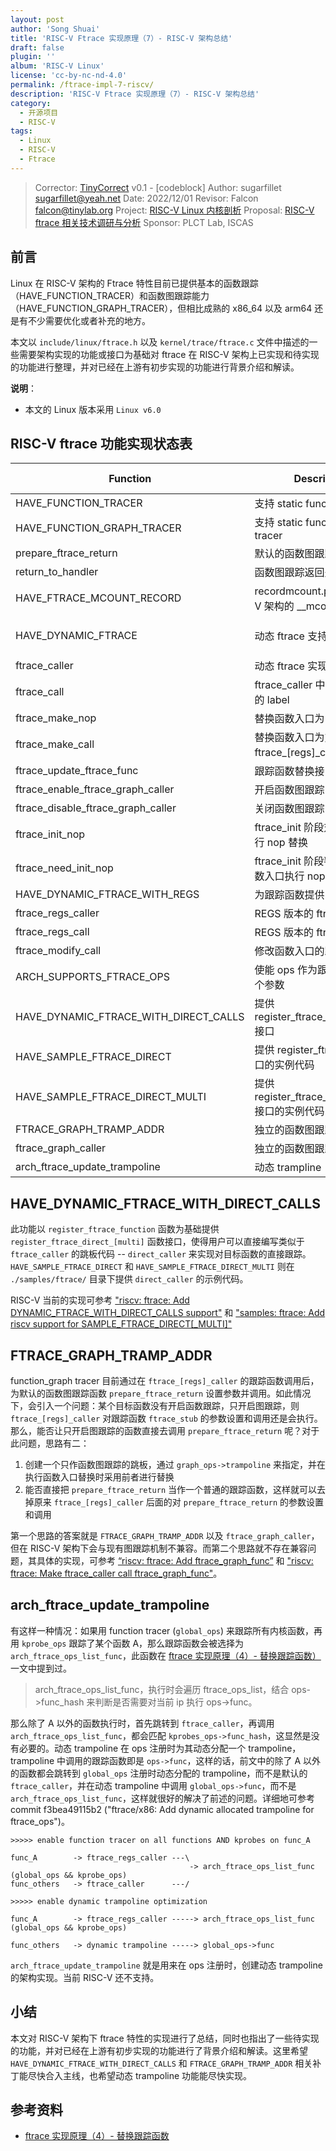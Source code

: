 ```yaml
---
layout: post
author: 'Song Shuai'
title: 'RISC-V Ftrace 实现原理（7）- RISC-V 架构总结'
draft: false
plugin: ''
album: 'RISC-V Linux'
license: 'cc-by-nc-nd-4.0'
permalink: /ftrace-impl-7-riscv/
description: 'RISC-V Ftrace 实现原理（7）- RISC-V 架构总结'
category:
  - 开源项目
  - RISC-V
tags:
  - Linux
  - RISC-V
  - Ftrace
---
```


> Corrector: [TinyCorrect](https://gitee.com/tinylab/tinycorrect) v0.1 - [codeblock]
> Author:    sugarfillet <sugarfillet@yeah.net>
> Date:      2022/12/01
> Revisor:   Falcon falcon@tinylab.org
> Project:   [RISC-V Linux 内核剖析](https://gitee.com/tinylab/riscv-linux)
> Proposal:  [RISC-V ftrace 相关技术调研与分析](https://gitee.com/tinylab/riscv-linux/issues/I58N1O)
> Sponsor:   PLCT Lab, ISCAS


## 前言

Linux 在 RISC-V 架构的 Ftrace 特性目前已提供基本的函数跟踪（HAVE_FUNCTION_TRACER）和函数图跟踪能力（HAVE_FUNCTION_GRAPH_TRACER），但相比成熟的 x86_64 以及 arm64 还是有不少需要优化或者补充的地方。

本文以 `include/linux/ftrace.h` 以及 `kernel/trace/ftrace.c` 文件中描述的一些需要架构实现的功能或接口为基础对 ftrace 在 RISC-V 架构上已实现和待实现的功能进行整理，并对已经在上游有初步实现的功能进行背景介绍和解读。

**说明**：

* 本文的 Linux 版本采用 `Linux v6.0`

## RISC-V ftrace 功能实现状态表

| Function                              | Description                                          | RISC-V status | References                  |
|---------------------------------------|------------------------------------------------------|---------------|-----------------------------|
| HAVE_FUNCTION_TRACER                  | 支持 static function tracer                          | ok            | 10626c32e382                |
| HAVE_FUNCTION_GRAPH_TRACER            | 支持 static function_graph tracer                    | ok            | 10626c32e382                |
| prepare_ftrace_return                 | 默认的函数图跟踪函数                                 | ok            |                             |
| return_to_handler                     | 函数图跟踪返回处理例程                               | ok            |                             |
| HAVE_FTRACE_MCOUNT_RECORD             | recordmcount.pl 支持 RISC-V 架构的 __mcount_loc 创建 | ok            | a1d2a6b4cee8                |
| HAVE_DYNAMIC_FTRACE                   | 动态 ftrace 支持                                     | ok            | c15ac4fd60d5 / bc1a4c3a8425 |
| ftrace_caller                         | 动态 ftrace 实现的 mcount                            | ok            |                             |
| ftrace_call                           | ftrace_caller 中调用跟踪函数的 label                 | ok            |                             |
| ftrace_make_nop                       | 替换函数入口为 nop                                   | ok            |                             |
| ftrace_make_call                      | 替换函数入口为对 ftrace_[regs]_caller 的调用         | ok            |                             |
| ftrace_update_ftrace_func             | 跟踪函数替换接口                                     | ok            |                             |
| ftrace_enable_ftrace_graph_caller     | 开启函数图跟踪                                       | ok            |                             |
| ftrace_disable_ftrace_graph_caller    | 关闭函数图跟踪                                       | ok            |                             |
| ftrace_init_nop                       | ftrace_init 阶段对函数入口执行 nop 替换              | ok            |                             |
| ftrace_need_init_nop                  | ftrace_init 阶段判断是否对函数入口执行 nop 替换      | ok            |                             |
| HAVE_DYNAMIC_FTRACE_WITH_REGS         | 为跟踪函数提供 pt_regs 访问                          | ok            | aea4c671fb98                |
| ftrace_regs_caller                    | REGS 版本的 ftrace_caller                            | ok            |                             |
| ftrace_regs_call                      | REGS 版本的 ftrace_call                              | ok            |                             |
| ftrace_modify_call                    | 修改函数入口的跳转                                   | ok            |                             |
| ARCH_SUPPORTS_FTRACE_OPS              | 使能 ops 作为跟踪函数的第 3 个参数                   | ok            | 71e736a7d655                |
| HAVE_DYNAMIC_FTRACE_WITH_DIRECT_CALLS | 提供 register_ftrace_direct[_multi] 接口             | wip           |                             |
| HAVE_SAMPLE_FTRACE_DIRECT             | 提供 register_ftrace_direct 接口的实例代码           | wip           |                             |
| HAVE_SAMPLE_FTRACE_DIRECT_MULTI       | 提供 register_ftrace_direct_multi 接口的实例代码     | wip           |                             |
| FTRACE_GRAPH_TRAMP_ADDR               | 独立的函数图跟踪跳板                                 | no_need       |                             |
| ftrace_graph_caller                   | 独立的函数图跟踪跳板                                 | no_need       |                             |
| arch_ftrace_update_trampoline         | 动态 trampline                                       | no            |                             |

## HAVE_DYNAMIC_FTRACE_WITH_DIRECT_CALLS

此功能以 `register_ftrace_function` 函数为基础提供 `register_ftrace_direct_[multi]` 函数接口，使得用户可以直接编写类似于 `ftrace_caller` 的跳板代码 -- `direct_caller` 来实现对目标函数的直接跟踪。`HAVE_SAMPLE_FTRACE_DIRECT` 和 `HAVE_SAMPLE_FTRACE_DIRECT_MULTI` 则在 `./samples/ftrace/` 目录下提供 `direct_caller` 的示例代码。

RISC-V 当前的实现可参考 ["riscv: ftrace: Add DYNAMIC_FTRACE_WITH_DIRECT_CALLS support"][1] 和 ["samples: ftrace: Add riscv support for SAMPLE_FTRACE_DIRECT[_MULTI]"][2]

## FTRACE_GRAPH_TRAMP_ADDR

function_graph tracer 目前通过在 `ftrace_[regs]_caller` 的跟踪函数调用后，为默认的函数图跟踪函数 `prepare_ftrace_return` 设置参数并调用。如此情况下，会引入一个问题：某个目标函数没有开启函数跟踪，只开启图跟踪，则 `ftrace_[regs]_caller` 对跟踪函数 `ftrace_stub` 的参数设置和调用还是会执行。那么，能否让只开启图跟踪的函数直接去调用 `prepare_ftrace_return` 呢？对于此问题，思路有二：

1. 创建一个只作函数图跟踪的跳板，通过 `graph_ops->trampoline` 来指定，并在执行函数入口替换时采用前者进行替换
2. 能否直接把 `prepare_ftrace_return` 当作一个普通的跟踪函数，这样就可以去掉原来 `ftrace_[regs]_caller` 后面的对 `prepare_ftrace_return` 的参数设置和调用

第一个思路的答案就是 `FTRACE_GRAPH_TRAMP_ADDR` 以及 `ftrace_graph_caller`，但在 RISC-V 架构下会与现有图跟踪机制不兼容。而第二个思路就不存在兼容问题，其具体的实现，可参考 [“riscv: ftrace: Add ftrace_graph_func”][3] 和 ["riscv: ftrace: Make ftrace_caller call ftrace_graph_func"][4]。

## arch_ftrace_update_trampoline

有这样一种情况：如果用 function tracer (`global_ops`) 来跟踪所有内核函数，再用 `kprobe_ops` 跟踪了某个函数 A，那么跟踪函数会被选择为 `arch_ftrace_ops_list_func`，此函数在 [ftrace 实现原理（4）- 替换跟踪函数）][5] 一文中提到过。

> arch_ftrace_ops_list_func，执行时会遍历 ftrace_ops_list，结合 ops->func_hash 来判断是否需要对当前 ip 执行 ops->func。

那么除了 A 以外的函数执行时，首先跳转到 `ftrace_caller`，再调用 `arch_ftrace_ops_list_func`，都会匹配 `kprobes_ops->func_hash`，这显然是没有必要的。动态 trampoline 在 ops 注册时为其动态分配一个 trampoline，trampoline 中调用的跟踪函数即是 `ops->func`，这样的话，前文中的除了 A 以外的函数都会跳转到 `global_ops` 注册时动态分配的 trampoline，而不是默认的 `ftrace_caller`，并在动态 trampoline 中调用 `global_ops->func`，而不是 `arch_ftrace_ops_list_func`，这样就很好的解决了前述的问题。详细地可参考 commit f3bea49115b2 ("ftrace/x86: Add dynamic allocated trampoline for ftrace_ops")。

```
>>>>> enable function tracer on all functions AND kprobes on func_A

func_A        -> ftrace_regs_caller ---\
                                        -> arch_ftrace_ops_list_func (global_ops && kprobe_ops)
func_others   -> ftrace_caller      ---/
```

```
>>>>> enable dynamic trampoline optimization

func_A        -> ftrace_regs_caller -----> arch_ftrace_ops_list_func (global_ops && kprobe_ops)

func_others   -> dynamic trampoline -----> global_ops->func
````

`arch_ftrace_update_trampoline` 就是用来在 ops 注册时，创建动态 trampoline 的架构实现。当前 RISC-V 还不支持。

## 小结

本文对 RISC-V 架构下 ftrace 特性的实现进行了总结，同时也指出了一些待实现的功能，并对已经在上游有初步实现的功能进行了背景介绍和解读。这里希望 `HAVE_DYNAMIC_FTRACE_WITH_DIRECT_CALLS` 和 `FTRACE_GRAPH_TRAMP_ADDR` 相关补丁能尽快合入主线，也希望动态 trampoline 功能能尽快实现。

## 参考资料

- [ftrace 实现原理（4）- 替换跟踪函数][5]

[1]: https://lore.kernel.org/linux-riscv/CAAYs2=hOY+ib_OYwUfnM10kwyqte7C7=efTL00VkVKHWM9HbAw@mail.gmail.com/T/#u
[2]: https://lore.kernel.org/linux-riscv/20221129033230.255947-8-guoren@kernel.org/T/#u
[3]: https://lore.kernel.org/linux-riscv/20221129033230.255947-5-guoren@kernel.org/T/#u
[4]: https://lore.kernel.org/linux-riscv/20221129033230.255947-6-guoren@kernel.org/T/#u
[5]: https://gitee.com/tinylab/riscv-linux/blob/master/articles/20220910-ftrace-impl-4-replace-trace-function.md
